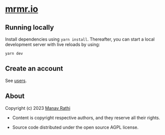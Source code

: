 # [**mrmr.io**](https://mrmr.io)

## Running locally

Install dependencies using `yarn install`. Thereafter, you can start a local
development server with live reloads by using:

```
yarn dev
```

## Create an account

See [users](users/README.md).

## About

Copyright (c) 2023 [Manav Rathi](https://github.com/mnvr)

-   Content is copyright respective authors, and they reserve all their rights.

-   Source code distributed under the open source AGPL license.
